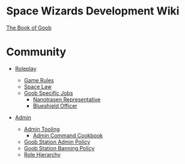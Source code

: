 Space Wizards Development Wiki
=====================

[The Book of Goob](index.md)

Community
========================
- [Roleplay](en/community/roleplay.md)
  - [Game Rules](en/community/roleplay/rules.md)
  - [Space Law](en/community/roleplay/space-law.md)
  - [Goob Specific Jobs](en/community/roleplay/jobs.md)
    - [Nanotrasen Representative](en/community/roleplay/jobs/ntr.md)
	- [Blueshield Officer](en/community/roleplay/jobs/bs.md)


- [Admin](en/community/admin.md)
  - [Admin Tooling](en/community/admin/admin-tooling.md)
    - [Admin Command Cookbook](en/community/admin/admin-tooling/admin-command-cookbook.md)
  - [Goob Station Admin Policy](en/community/admin/admin-policy.md)
  - [Goob Station Banning Policy](en/community/admin/banning-policy.md)
  - [Role Hierarchy](en/community/admin/role-hierarchy.md)
